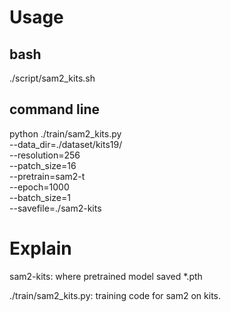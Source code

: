 # Usage

## bash
./script/sam2_kits.sh

## command line
python ./train/sam2_kits.py \
        --data_dir=./dataset/kits19/ \
        --resolution=256 \
        --patch_size=16 \
        --pretrain=sam2-t \
        --epoch=1000 \
        --batch_size=1 \
        --savefile=./sam2-kits

# Explain

sam2-kits: where pretrained model saved *.pth

./train/sam2_kits.py: training code for sam2 on kits.